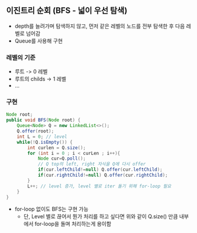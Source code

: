 ## 이진트리 순회 (BFS - 넓이 우선 탐색)
* depth를 늘려가며 탐색하지 않고, 먼저 같은 레벨의 노드를 전부 탐색한 후 다음 레벨로 넘어감
* Queue를 사용해 구현
### 레벨의 기준
* 루트 -> 0 레벨
* 루트의 childs -> 1 레벨
* ...
### 구현
```java
Node root;
public void BFS(Node root) {
    Queue<Node> Q = new LinkedList<>();
    Q.offer(root);
    int L = 0; // level
    while(!Q.isEmpty()) {
        int curlen = Q.size();
        for (int i = 0 ; i < curLen ; i++){
            Node cur=Q.poll();
            // Q top의 left, right 자식을 Q에 다시 offer
            if(cur.leftChild!=null) Q.offer(cur.leftChild);
            if(cur.rightChild!=null) Q.offer(cur.rightChild);
        }
        L++; // level 증가, level 별로 iter 돌기 위해 for-loop 필요
    }
} 
```
* for-loop 없이도 BFS는 구현 가능
  * 단, Level 별로 끊어서 뭔가 처리를 하고 싶다면 위와 같이 Q.size() 만큼 내부에서 for-loop을 돌며 처리하는게 용이함